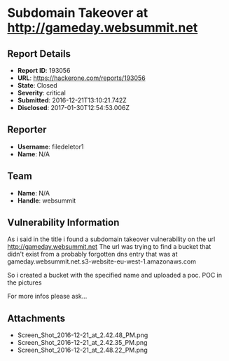 # Subdomain Takeover at http://gameday.websummit.net

## Report Details
- **Report ID**: 193056
- **URL**: https://hackerone.com/reports/193056
- **State**: Closed
- **Severity**: critical
- **Submitted**: 2016-12-21T13:10:21.742Z
- **Disclosed**: 2017-01-30T12:54:53.006Z

## Reporter
- **Username**: filedeletor1
- **Name**: N/A

## Team
- **Name**: N/A
- **Handle**: websummit

## Vulnerability Information
As i said in the title i found a subdomain takeover vulnerability on the url http://gameday.websummit.net
The url was trying to find a bucket that didn't exist from a probably forgotten dns entry that was at
gameday.websummit.net.s3-website-eu-west-1.amazonaws.com

So i created a bucket with the specified name and uploaded a poc.
POC in the pictures

For more infos please ask...

## Attachments
- Screen_Shot_2016-12-21_at_2.42.48_PM.png
- Screen_Shot_2016-12-21_at_2.42.35_PM.png
- Screen_Shot_2016-12-21_at_2.48.22_PM.png
